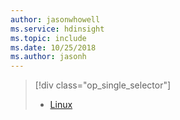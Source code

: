 ```yaml
---
author: jasonwhowell
ms.service: hdinsight
ms.topic: include
ms.date: 10/25/2018
ms.author: jasonh
---
```

> [!div class="op_single_selector"]
> * [Linux](../hdinsight-hadoop-collect-debug-heap-dump-linux.md)
> 
>
